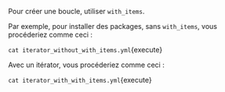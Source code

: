 Pour créer une boucle, utiliser `with_items`.

Par exemple, pour installer des packages, sans `with_items`, vous procéderiez comme ceci :

`cat iterator_without_with_items.yml`{execute}

Avec un itérator, vous procéderiez comme ceci :

`cat iterator_with_with_items.yml`{execute}
